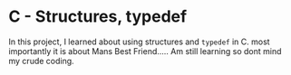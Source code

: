 # C - Structures, typedef

In this project, I learned about using structures and `typedef` in C.
most importantly it is about Mans Best Friend..... Am still learning so dont mind my crude coding.
